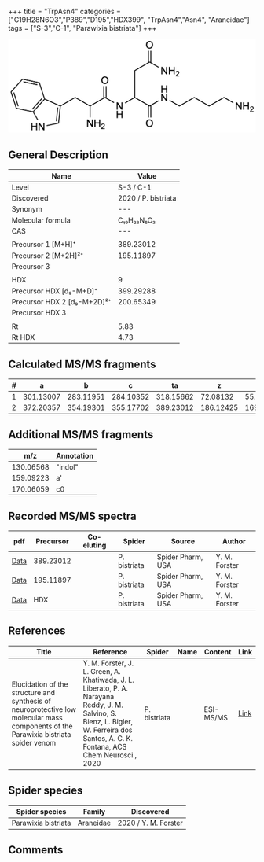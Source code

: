 +++
title = "TrpAsn4"
categories = ["C19H28N6O3","P389","D195","HDX399",
"TrpAsn4","Asn4",
"Araneidae"]
tags = ["S-3","C-1",
"Parawixia bistriata"]
+++

![](/img/TrpAsn4.png)

## General Description

| Name                       | Value              |
|----------------------------|--------------------|
| Level                      | S-3 / C-1          |
| Discovered                 | 2020 / P. bistriata |
| Synonym                    | ---                |
| Molecular formula          | C₁₉H₂₈N₆O₃                   |
| CAS                        | ---                |
|                            |                    |
| Precursor 1 [M+H]⁺         | 389.23012                   |
| Precursor 2 [M+2H]²⁺       | 195.11897                   |
| Precursor 3                |                    |
|                            |                    |
| HDX                        | 9                   |
| Precursor HDX   [d₉-M+D]⁺   | 399.29288                   |
| Precursor HDX 2 [d₉-M+2D]²⁺ | 200.65349                   |
| Precursor HDX 3            |                    |
|                            |                    |
| Rt                         | 5.83                   |
| Rt HDX                     | 4.73                   |

## Calculated MS/MS fragments

| # | a         | b         | c         | ta        | z         | y         | tz        |
|---|-----------|-----------|-----------|-----------|-----------|-----------|-----------|
| 1 | 301.13007 | 283.11951 | 284.10352 | 318.15662 | 72.08132 | 55.05477 | 89.10787 |
| 2 | 372.20357 | 354.19301 | 355.17702 | 389.23012 | 186.12425 | 169.09770 | 203.15080 |

## Additional MS/MS fragments

| m/z | Annotation |
|-----|------------|
| 130.06568    | "indol"      |
| 159.09223    | a'           |
| 170.06059    | c0           |

## Recorded MS/MS spectra

| pdf                                             | Precursor | Co-eluting | Spider      | Source                       | Author        |
|-------------------------------------------------|-----------|------------|-------------|------------------------------|---------------|
| [Data](/pdf/P-bistriata/389_TrpAsn4_Pb.pdf) | 389.23012 |           | P. bistriata | Spider Pharm, USA | Y. M. Forster |
| [Data](/pdf/P-bistriata/389_TrpAsn4_Pb_2.pdf) | 195.11897 |           | P. bistriata | Spider Pharm, USA | Y. M. Forster |
| [Data](/pdf/P-bistriata/389_TrpAsn4_Pb_HDX.pdf) | HDX |           | P. bistriata | Spider Pharm, USA | Y. M. Forster |

## References

| Title | Reference | Spider | Name | Content | Link |
|-------|-----------|--------|------|---------|------|
| Elucidation of the structure and synthesis of neuroprotective low molecular mass components of the Parawixia bistriata spider venom      | Y. M. Forster, J. L. Green, A. Khatiwada, J. L. Liberato, P. A. Narayana Reddy, J. M. Salvino, S. Bienz, L. Bigler, W. Ferreira dos Santos, A. C. K. Fontana, ACS Chem Neurosci., 2020          | P. bistriata       |      | ESI-MS/MS        | [Link](https://pubs.acs.org/doi/10.1021/acschemneuro.0c00007)     |


## Spider species

| Spider species     | Family     | Discovered           |
|--------------------|------------|----------------------|
| Parawixia bistriata | Araneidae | 2020 / Y. M. Forster |


## Comments
